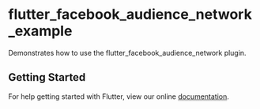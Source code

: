 # flutter_facebook_audience_network_example

Demonstrates how to use the flutter_facebook_audience_network plugin.

## Getting Started

For help getting started with Flutter, view our online
[documentation](https://flutter.io/).
